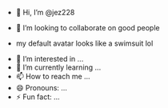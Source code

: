 - 👋 Hi, I’m @jez228
- 💞️ I’m looking to collaborate on good people 

- my default avatar looks like a swimsuit lol

<!---
jez228/jez228 is a ✨ special ✨ repository because its `README.md` (this file) appears on your GitHub profile.
You can click the Preview link to take a look at your changes.
--->
- 👀 I’m interested in ...
- 🌱 I’m currently learning ...
- 📫 How to reach me ...
- 😄 Pronouns: ...
- ⚡ Fun fact: ...
